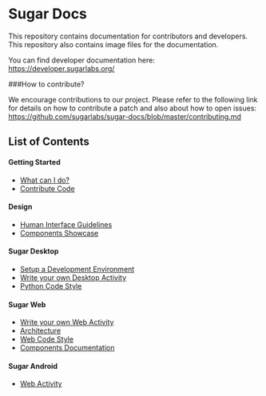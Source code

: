 # Sugar Docs

This repository contains documentation for contributors and 
developers. This repository also contains image files for 
the documentation.

You can find developer documentation here:
https://developer.sugarlabs.org/

###How to contribute?

We encourage contributions to our project. Please refer to 
the following link for details on how to contribute a 
patch and also about how to open issues: 
https://github.com/sugarlabs/sugar-docs/blob/master/contributing.md 

## List of Contents

#### Getting Started
- [What can I do?](https://developer.sugarlabs.org/what-can-i-do.md.html)
- [Contribute Code](https://developer.sugarlabs.org/contributing.md.html)

#### Design
- [Human Interface Guidelines](https://developer.sugarlabs.org/HIG.md.html)
- [Components Showcase](http://sugarlabs.github.io/sugar-web-samples/)
  
#### Sugar Desktop
- [Setup a Development Environment](https://developer.sugarlabs.org/dev-environment.md.html)
- [Write your own Desktop Activity](https://developer.sugarlabs.org/desktop-activity.md.html)
- [Python Code Style](https://developer.sugarlabs.org/python-style.md.html)
  
#### Sugar Web
- [Write your own Web Activity](https://developer.sugarlabs.org/web-activity.md.html)
- [Architecture](https://developer.sugarlabs.org/web-architecture.md.html)
- [Web Code Style](https://developer.sugarlabs.org/web-style.md.html)
- [Components Documentation](https://developer.sugarlabs.org/sugar-web/README.md.html)
  
#### Sugar Android
- [Web Activity](https://developer.sugarlabs.org/android.md.html)
